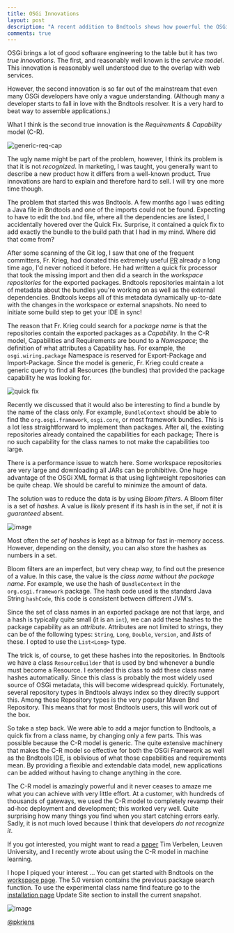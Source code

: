 ```yaml
---
title: OSGi Innovations
layout: post
description: "A recent addition to Bndtools shows how powerful the OSGi Requirement-Capability model is"
comments: true
---
```


OSGi brings a lot of good software engineering to the table but it has two _true innovations_. The first, and reasonably well known is the _service model_. This innovation is reasonably well understood due to the overlap with web services.

However, the second innovation is so far out of the mainstream that even many OSGi developers have only a vague understanding. (Although many a developer starts to fall in love with the Bndtools resolver. It is a very hard to beat way to assemble applications.)

What I think is the second true innovation is the _Requirements & Capability_ model (C-R).

![generic-req-cap](https://user-images.githubusercontent.com/200494/77294335-64572f00-6ce4-11ea-94d1-0cb04b20fcb6.png)

The ugly name might be part of the problem, however, I think its problem is that it is not _recognized_. In marketing, I was taught, you generally want to describe a new product how it differs from a well-known product. True innovations are hard to explain and therefore hard to sell. I will try one more time though.

The problem that started this was Bndtools. A few months ago I was editing a Java file in Bndtools and one of the imports could not be found. Expecting to have to edit the `bnd.bnd` file, where all the dependencies are listed, I accidentally hovered over the Quick Fix. Surprise, it contained a quick fix to add exactly the bundle to the build path that I had in my mind. Where did that come from?

After some scanning of the Git log, I saw that one of the frequent committers, Fr. Krieg, had donated this extremely useful [PR](https://github.com/bndtools/bndtools/pull/1850) already a long time ago, I'd never noticed it before. He had written a quick fix processor that took the missing import and then did a search in the _workspace repositories_ for the exported packages. Bndtools repositories maintain a lot of metadata about the bundles you're working on as well as the external dependencies. Bndtools keeps all of this metadata dynamically up-to-date with the changes in the workspace or external snapshots. No need to initiate some build step to get your IDE in sync!

The reason that Fr. Krieg could search for a _package name_ is that the repositories contain the exported packages as a _Capability_. In the C-R model, Capabilities and Requirements are bound to a _Namespace_; the definition of what attributes a Capability has. For example, the `osgi.wiring.package` Namespace is reserved for Export-Package and Import-Package. Since the model is generic, Fr. Krieg could create a generic query to find all Resources (the bundles) that provided the package capability he was looking for.

![quick fix](https://user-images.githubusercontent.com/200494/77294875-45a56800-6ce5-11ea-9085-83230f103ce0.png)

Recently we discussed that it would also be interesting to find a bundle by the name of the class only. For example, `BundleContext` should be able to find the `org.osgi.framework`, `osgi.core`, or most framework bundles. This is a lot less straightforward to implement than packages. After all, the existing repositories already contained the capabilities for each package; There is no such capability for the class names to not make the capabilities too large.

There is a performance issue to watch here. Some workspace repositories are very large and downloading all JARs can be prohibitive. One huge advantage of the OSGi XML format is that using lightweight repositories can be quite cheap. We should be careful to minimize the amount of data.

The solution was to reduce the data is by using _Bloom filters_. A Bloom filter is a set of _hashes_. A value is _likely_ present if its hash is in the set, if not it is _guaranteed_ absent.

![image](https://user-images.githubusercontent.com/200494/77295905-0415bc80-6ce7-11ea-9d3b-ea6b330a78d0.png)

Most often the _set of hashes_ is kept as a bitmap for fast in-memory access. However, depending on the density, you can also store the hashes as numbers in a set.

Bloom filters are an imperfect, but very cheap way, to find out the presence of a value. In this case, the value is the _class name without the package name_. For example, we use the hash of `BundleContext` in the `org.osgi.framework` package. The hash code used is the standard Java String `hashCode`, this code is consistent between different JVM's.

Since the set of class names in an exported package are not that large, and a hash is typically quite small (it is an `int`), we can add these hashes to the package capability as an _attribute_. Attributes are not limited to strings, they can be of the following types: `String`, `Long`, `Double`, `Version`, and _lists_ of these. I opted to use the `List<Long>` type.

The trick is, of course, to get these hashes into the repositories. In Bndtools we have a class `ResourceBuilder` that is used by bnd whenever a bundle must become a Resource. I extended this class to add these class name hashes automatically. Since this class is probably the most widely used source of OSGi metadata, this will become widespread quickly. Fortunately, several repository types in Bndtools always index so they directly support this. Among these Repository types is the very popular Maven Bnd Repository. This means that for most Bndtools users, this will work out of the box.

So take a step back. We were able to add a major function to Bndtools, a quick fix from a class name, by changing only a few parts. This was possible because the C-R model is generic. The quite extensive machinery that makes the C-R model so effective for both the OSGi Framework as well as the Bndtools IDE, is oblivious of what those capabilities and requirements mean. By providing a flexible and extendable data model, new applications can be added without having to change anything in the core.

The C-R model is amazingly powerful and it never ceases to amaze me what you can achieve with very little effort. At a customer, with hundreds of thousands of gateways, we used the C-R model to completely revamp their ad-hoc deployment and development; this worked very well. Quite surprising how many things you find when you start catching errors early. Sadly, it is not much loved because I think that developers _do not recognize it_.

If you got interested, you might want to read a [paper](https://arxiv.org/abs/1906.10366) Tim Verbelen, Leuven University, and I recently wrote about using the C-R model in machine learning.

I hope I piqued your interest ... You can get started with Bndtools on the [workspace page](https://bndtools.org/workspace.hml). The 5.0 version contains the previous package search function. To use the experimental class name find feature go to the [installation page](https://bndtools.org/installation.html#update-site) Update Site section to install the current snapshot.

![image](https://user-images.githubusercontent.com/200494/77295353-15aa9480-6ce6-11ea-8ccc-643d54e3cdec.png)

[@pkriens](https://mobile.twitter.com/pkriens)
